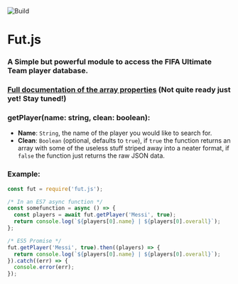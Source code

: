 ![Build](https://travis-ci.org/Geekz45679/fut.js.svg?branch=master)

# Fut.js
### A Simple but powerful module to access the FIFA Ultimate Team player database.

### **[Full documentation of the array properties](https://github.com/Geekz45679/fut.js/wiki/Docs) (Not quite ready just yet! Stay tuned!)**

### **getPlayer(name: string, clean: boolean)**:
- **Name**: `String`, the name of the player you would like to search for.
- **Clean**: `Boolean` (optional, defaults to `true`), if `true` the function returns an array with some of the useless stuff striped away into a neater format, if `false` the function just returns the raw JSON data.

### **Example**:
```js
const fut = require('fut.js');

/* In an ES7 async function */
const somefunction = async () => {
  const players = await fut.getPlayer('Messi', true);
  return console.log(`${players[0].name} | ${players[0].overall}`);
};

/* ES5 Promise */
fut.getPlayer('Messi', true).then((players) => {
  return console.log(`${players[0].name} | ${players[0].overall}`);
}).catch((err) => {
  console.error(err);
});
```